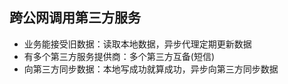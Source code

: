 ## 跨公网调用第三方服务

- 业务能接受旧数据：读取本地数据，异步代理定期更新数据
- 有多个第三方服务提供商：多个第三方互备(短信)
- 向第三方同步数据：本地写成功就算成功，异步向第三方同步数据